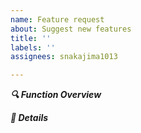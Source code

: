 ```yaml
---
name: Feature request
about: Suggest new features
title: ''
labels: ''
assignees: snakajima1013

---
```


**_:mag: Function Overview_**

**_:pencil: Details_**
